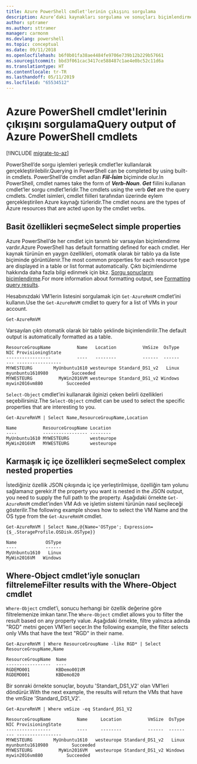 ```yaml
---
title: Azure PowerShell cmdlet'lerinin çıkışını sorgulama
description: Azure’daki kaynakları sorgulama ve sonuçları biçimlendirme.
author: sptramer
ms.author: sttramer
manager: carmonm
ms.devlang: powershell
ms.topic: conceptual
ms.date: 09/11/2018
ms.openlocfilehash: b6f0b01fa38ae4484fe9706e739b12b229b57661
ms.sourcegitcommit: bbd3f061cac3417ce588487c1ae4e0bc52c11d6a
ms.translationtype: HT
ms.contentlocale: tr-TR
ms.lasthandoff: 05/11/2019
ms.locfileid: "65534512"
---
```

# <a name="query-output-of-azure-powershell-cmdlets"></a><span data-ttu-id="e6b87-103">Azure PowerShell cmdlet'lerinin çıkışını sorgulama</span><span class="sxs-lookup"><span data-stu-id="e6b87-103">Query output of Azure PowerShell cmdlets</span></span>

[!INCLUDE [migrate-to-az](../includes/migrate-to-az.md)]

<span data-ttu-id="e6b87-104">PowerShell’de sorgu işlemleri yerleşik cmdlet’ler kullanılarak gerçekleştirilebilir.</span><span class="sxs-lookup"><span data-stu-id="e6b87-104">Querying in PowerShell can be completed by using built-in cmdlets.</span></span> <span data-ttu-id="e6b87-105">PowerShell’de cmdlet adları **_Fiil-İsim_** biçiminde olur.</span><span class="sxs-lookup"><span data-stu-id="e6b87-105">In PowerShell, cmdlet names take the form of **_Verb-Noun_**.</span></span> <span data-ttu-id="e6b87-106">**_Get_** fiilini kullanan cmdlet’ler sorgu cmdlet’leridir.</span><span class="sxs-lookup"><span data-stu-id="e6b87-106">The cmdlets using the verb **_Get_** are the query cmdlets.</span></span> <span data-ttu-id="e6b87-107">Cmdlet isimleri, cmdlet fiilleri tarafından üzerinde eylem gerçekleştirilen Azure kaynağı türleridir.</span><span class="sxs-lookup"><span data-stu-id="e6b87-107">The cmdlet nouns are the types of Azure resources that are acted upon by the cmdlet verbs.</span></span>

## <a name="select-simple-properties"></a><span data-ttu-id="e6b87-108">Basit özellikleri seçme</span><span class="sxs-lookup"><span data-stu-id="e6b87-108">Select simple properties</span></span>

<span data-ttu-id="e6b87-109">Azure PowerShell’de her cmdlet için tanımlı bir varsayılan biçimlendirme vardır.</span><span class="sxs-lookup"><span data-stu-id="e6b87-109">Azure PowerShell has default formatting defined for each cmdlet.</span></span> <span data-ttu-id="e6b87-110">Her kaynak türünün en yaygın özellikleri, otomatik olarak bir tablo ya da liste biçiminde görüntülenir.</span><span class="sxs-lookup"><span data-stu-id="e6b87-110">The most common properties for each resource type are displayed in a table or list format automatically.</span></span> <span data-ttu-id="e6b87-111">Çıktı biçimlendirme hakkında daha fazla bilgi edinmek için bkz. [Sorgu sonuçlarını biçimlendirme](formatting-output.md).</span><span class="sxs-lookup"><span data-stu-id="e6b87-111">For more information about formatting output, see [Formatting query results](formatting-output.md).</span></span>

<span data-ttu-id="e6b87-112">Hesabınızdaki VM’lerin listesini sorgulamak için `Get-AzureRmVM` cmdlet’ini kullanın.</span><span class="sxs-lookup"><span data-stu-id="e6b87-112">Use the `Get-AzureRmVM` cmdlet to query for a list of VMs in your account.</span></span>

```azurepowershell-interactive
Get-AzureRmVM
```

<span data-ttu-id="e6b87-113">Varsayılan çıktı otomatik olarak bir tablo şeklinde biçimlendirilir.</span><span class="sxs-lookup"><span data-stu-id="e6b87-113">The default output is automatically formatted as a table.</span></span>

```output
ResourceGroupName          Name   Location          VmSize  OsType              NIC ProvisioningState
-----------------          ----   --------          ------  ------              --- -----------------
MYWESTEURG        MyUnbuntu1610 westeurope Standard_DS1_v2   Linux myunbuntu1610980         Succeeded
MYWESTEURG          MyWin2016VM westeurope Standard_DS1_v2 Windows   mywin2016vm880         Succeeded
```

<span data-ttu-id="e6b87-114">`Select-Object` cmdlet’ini kullanarak ilginizi çeken belirli özellikleri seçebilirsiniz.</span><span class="sxs-lookup"><span data-stu-id="e6b87-114">The `Select-Object` cmdlet can be used to select the specific properties that are interesting to you.</span></span>

```azurepowershell-interactive
Get-AzureRmVM | Select Name,ResourceGroupName,Location
```

```output
Name          ResourceGroupName Location
----          ----------------- --------
MyUnbuntu1610 MYWESTEURG        westeurope
MyWin2016VM   MYWESTEURG        westeurope
```

## <a name="select-complex-nested-properties"></a><span data-ttu-id="e6b87-115">Karmaşık iç içe özellikleri seçme</span><span class="sxs-lookup"><span data-stu-id="e6b87-115">Select complex nested properties</span></span>

<span data-ttu-id="e6b87-116">İstediğiniz özellik JSON çıkışında iç içe yerleştirilmişse, özelliğin tam yolunu sağlamanız gerekir.</span><span class="sxs-lookup"><span data-stu-id="e6b87-116">If the property you want is nested in the JSON output, you need to supply the full path to the property.</span></span> <span data-ttu-id="e6b87-117">Aşağıdaki örnekte `Get-AzureRmVM` cmdlet’inden VM Adı ve işletim sistemi türünün nasıl seçileceği gösterilir.</span><span class="sxs-lookup"><span data-stu-id="e6b87-117">The following example shows how to select the VM Name and the OS type from the `Get-AzureRmVM` cmdlet.</span></span>

```azurepowershell-interactive
Get-AzureRmVM | Select Name,@{Name='OSType'; Expression={$_.StorageProfile.OSDisk.OSType}}
```

```output
Name           OSType
----           ------
MyUnbuntu1610   Linux
MyWin2016VM   Windows
```

## <a name="filter-results-with-the-where-object-cmdlet"></a><span data-ttu-id="e6b87-118">Where-Object cmdlet’iyle sonuçları filtreleme</span><span class="sxs-lookup"><span data-stu-id="e6b87-118">Filter results with the Where-Object cmdlet</span></span>

<span data-ttu-id="e6b87-119">`Where-Object` cmdlet’i, sonucu herhangi bir özellik değerine göre filtrelemenize imkan tanır.</span><span class="sxs-lookup"><span data-stu-id="e6b87-119">The `Where-Object` cmdlet allows you to filter the result based on any property value.</span></span> <span data-ttu-id="e6b87-120">Aşağıdaki örnekte, filtre yalnızca adında "RGD" metni geçen VM’leri seçer.</span><span class="sxs-lookup"><span data-stu-id="e6b87-120">In the following example, the filter selects only VMs that have the text "RGD" in their name.</span></span>

```azurepowershell-interactive
Get-AzureRmVM | Where ResourceGroupName -like RGD* | Select ResourceGroupName,Name
```

```output
ResourceGroupName  Name
-----------------  ----
RGDEMO001          KBDemo001VM
RGDEMO001          KBDemo020
```

<span data-ttu-id="e6b87-121">Bir sonraki örnekte sonuçlar, boyutu 'Standart_DS1_V2' olan VM’leri döndürür.</span><span class="sxs-lookup"><span data-stu-id="e6b87-121">With the next example, the results will return the VMs that have the vmSize 'Standard_DS1_V2'.</span></span>

```azurepowershell-interactive
Get-AzureRmVM | Where vmSize -eq Standard_DS1_V2
```

```output
ResourceGroupName          Name     Location          VmSize  OsType              NIC ProvisioningState
-----------------          ----     --------          ------  ------              --- -----------------
MYWESTEURG        MyUnbuntu1610   westeurope Standard_DS1_v2   Linux myunbuntu1610980         Succeeded
MYWESTEURG          MyWin2016VM   westeurope Standard_DS1_v2 Windows   mywin2016vm880         Succeeded
```